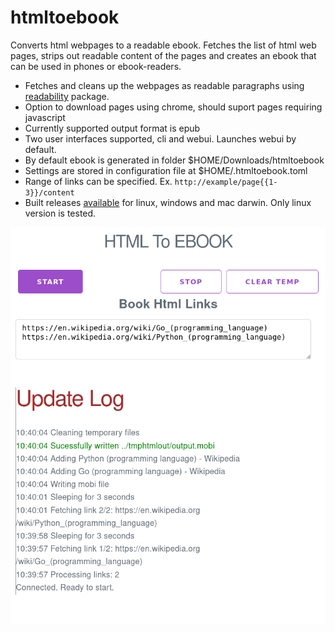 # htmltoebook
Converts html webpages to a readable ebook. Fetches the list of html web pages, strips out readable content of the pages and creates an ebook that can be used in phones or ebook-readers.

* Fetches and cleans up the webpages as readable paragraphs using [readability](github.com/go-shiori/go-readability) package.
* Option to download pages using chrome, should suport pages requiring javascript
* Currently supported output format is epub
* Two user interfaces supported, cli and webui. Launches webui by default.
* By default ebook is generated in folder $HOME/Downloads/htmltoebook
* Settings are stored in configuration file at $HOME/.htmltoebook.toml
* Range of links can be specified. Ex. `http://example/page{{1-3}}/content`
* Built releases [available](https://github.com/raviraa/htmltoebook/releases) for linux, windows and mac darwin. Only linux version is tested.

![Screenshot](screenshot.png)
